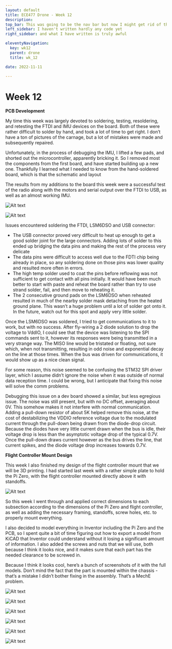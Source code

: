 ```yaml
---
layout: default
title: ECE477 Drone - Week 12
description:
top_bar: This was going to be the nav bar but now I might get rid of this lol.
left_sidebar: I haven't written hardly any code yet
right_sidebar: and what I have written is truly awful

eleventyNavigation:
  key: wk12
  parent: drone
  title: wk_12

date: 2022-11-11

---
```


# Week 12

**PCB Development**

My time this week was largely devoted to soldering, testing, resoldering, and retesting the FTDI and IMU devices on the board. Both of these were rather difficult to solder by hand, and took a lot of time to get right. I don’t have a ton of pictures of the carnage, but a lot of mistakes were made and subsequently repaired.

Unfortunately, in the process of debugging the IMU, I lifted a few pads, and shorted out the microcontroller, apparently bricking it. So I removed most the components from the first board, and have started building up a new one. Thankfully I learned what I needed to know from the hand-soldered board, which is that the schematic and layout 

The results from my additions to the board this week were a successful test of the radio along with the motors and serial output over the FTDI to USB, as well as an almost working IMU.

![Alt text](image.png "Fig. 12.1. FTDI soldered")

![Alt text](image-1.png "Fig. 12.2. LSM6DSO soldered (poorly in my opinion)")

Issues encountered soldering the FTDI, LSM6DSO and USB connector:
-	The USB connector proved very difficult to heat up enough to get a good solder joint for the large connectors. Adding lots of solder to this ended up bridging the data pins and making the rest of the process very delicate
-	The data pins were difficult to access well due to the FDTI chip being already in place, so any soldering done on those pins was lower quality and resulted more often in errors.
-	The high temp solder used to coat the pins before reflowing was not sufficient to get contact with all pins initially. It would have been much better to start with paste and reheat the board rather than try to use strand solder, fail, and then move to reheating it.
-	The 2 consecutive ground pads on the LSM6DSO when reheated resulted in much of the nearby solder mask detaching from the heated ground plane. This wasn’t a huge problem until a lot of solder got onto it. In the future, watch out for this spot and apply very little solder.

Once the LSM6DSO was soldered, I tried to get communications to it to work, but with no success. After fly-wiring a 2 diode solution to drop the voltage to VddIO, I could see that the device was listening to the SPI commands sent to it, however its responses were being transmitted in a very strange way. The MISO line would be tristated or floating, not sure which, when not transmitting, resulting in odd noise and exponential decay on the line at those times. When the bus was driven for communications, it would show up as a nice clean signal.

For some reason, this noise seemed to be confusing the STM32 SPI driver layer, which I assume didn’t ignore the noise when it was outside of normal data reception time. I could be wrong, but I anticipate that fixing this noise will solve the comm problems.

Debugging this issue on a dev board showed a similar, but less egregious issue. The noise was still present, but with no DC offset, averaging about 0V. This somehow makes it not interfere with normal communication. Adding a pull-down resistor of about 5K helped remove this noise, at the cost of destabilizing the VDDIO reference voltage due to the modulated current through the pull-down being drawn from the diode-drop circuit. Because the diodes have very little current drawn when the bus is idle, their voltage drop is less than the asymptotic voltage drop of the typical 0.7V. Once the pull-down draws current however as the bus drives the line, that current spikes, and the diode voltage drop increases towards 0.7V.

**Flight Controller Mount Design**

This week I also finished my design of the flight controller mount that we will be 3D printing. I had started last week with a rather simple plate to hold the Pi Zero, with the flight controller mounted directly above it with standoffs.

![Alt text](image-2.png "Fig. 12.3. A very lazy screen grab of the initial design.")

So this week I went through and applied correct dimensions to each subsection according to the dimensions of the Pi Zero and flight controller, as well as adding the necessary framing, standoffs, screw holes, etc. to properly mount everything.

I also decided to model everything in Inventor including the Pi Zero and the PCB, so I spent quite a bit of time figuring out how to export a model from KiCAD that Inventor could understand without it losing a significant amount of information. I also added the screws and nuts that we will use, both because I think it looks nice, and it makes sure that each part has the needed clearance to be screwed in. 

Because I think it looks cool, here’s a bunch of screenshots of it with the full models. Don’t mind the fact that the part is mounted within the chassis -  that’s a mistake I didn’t bother fixing in the assembly. That’s a MechE problem.

![Alt text](image-3.png " ")

![Alt text](image-4.png " ")

![Alt text](image-5.png " ")

![Alt text](image-6.png " ")

![Alt text](image-7.png " ")

![Alt text](image-8.png "Fig. (Alot).(too many) Da Chassisssss")